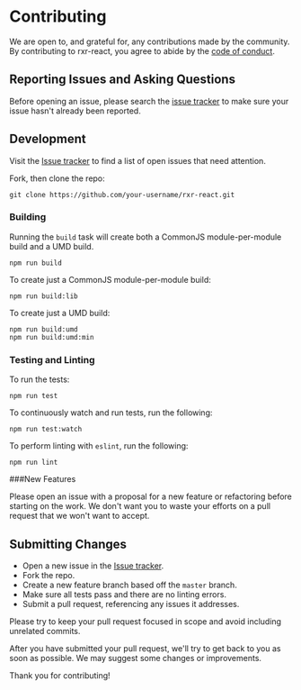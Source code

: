 # Contributing
We are open to, and grateful for, any contributions made by the community.  By contributing to rxr-react, you agree to abide by the [code of conduct](https://github.com/dacz/rxr-react/blob/master/CODE_OF_CONDUCT.md).

## Reporting Issues and Asking Questions
Before opening an issue, please search the [issue tracker](https://github.com/dacz/rxr-react/issues) to make sure your issue hasn't already been reported.

## Development

Visit the [Issue tracker](https://github.com/dacz/rxr-react/issues) to find a list of open issues that need attention.

Fork, then clone the repo:
```
git clone https://github.com/your-username/rxr-react.git
```

### Building

Running the `build` task will create both a CommonJS module-per-module build and a UMD build.
```
npm run build
```

To create just a CommonJS module-per-module build:
```
npm run build:lib
```

To create just a UMD build:
```
npm run build:umd
npm run build:umd:min
```

### Testing and Linting

To run the tests:
```
npm run test
```

To continuously watch and run tests, run the following:
```
npm run test:watch
```

To perform linting with `eslint`, run the following:
```
npm run lint
```

###New Features

Please open an issue with a proposal for a new feature or refactoring before starting on the work. We don't want you to waste your efforts on a pull request that we won't want to accept.


## Submitting Changes

* Open a new issue in the [Issue tracker](https://github.com/dacz/rxr-react/issues).
* Fork the repo.
* Create a new feature branch based off the `master` branch.
* Make sure all tests pass and there are no linting errors.
* Submit a pull request, referencing any issues it addresses.

Please try to keep your pull request focused in scope and avoid including unrelated commits.

After you have submitted your pull request, we'll try to get back to you as soon as possible. We may suggest some changes or improvements.

Thank you for contributing!
